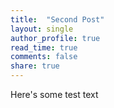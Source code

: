 ```yaml
---
title:  "Second Post"
layout: single
author_profile: true
read_time: true
comments: false
share: true
---
```


Here's some test text
